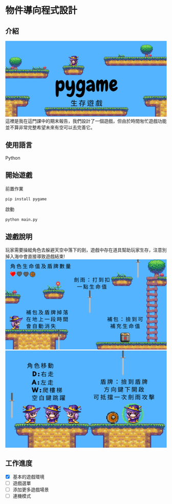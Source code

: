 # 物件導向程式設計
## 介紹
![image](./README_img/%E5%B0%81%E9%9D%A2.png)
這裡是我在這門課中的期末報告，我們設計了一個遊戲，但由於時間匆忙遊戲功能並不算非常完整希望未來有空可以去完善它。
## 使用語言
Python
## 開始遊戲
前置作業
``` Python
pip install pygame
```
啟動
``` 
python main.py
```
## 遊戲說明
  玩家需要操縱角色去躲避天空中落下的劍，遊戲中存在道具幫助玩家生存，注意別掉入海中會直接導致遊戲結束!
  ![image](https://github.com/Hsiang0128/Object-Oriented-Programming/blob/main/README_img/%E4%BB%8B%E7%B4%B9.png)
  ![image](https://github.com/Hsiang0128/Object-Oriented-Programming/blob/main/README_img/%E6%93%8D%E4%BD%9C.png)
## 工作進度
- [x] 基本的遊戲環境
- [ ] 遊戲選單
- [ ] 添加更多遊戲場景
- [ ] 連機模式
